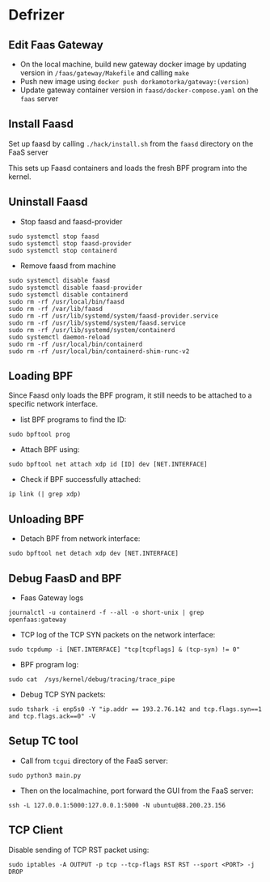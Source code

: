 # Defrizer

## Edit Faas Gateway

* On the local machine, build new gateway docker image by updating version in `/faas/gateway/Makefile` and calling `make`
* Push new image using `docker push dorkamotorka/gateway:(version)`
* Update gateway container version in `faasd/docker-compose.yaml` on the `faas` server

## Install Faasd

Set up faasd by calling `./hack/install.sh` from the `faasd` directory on the FaaS server

This sets up Faasd containers and loads the fresh BPF program into the kernel.

## Uninstall Faasd

* Stop faasd and faasd-provider
```
sudo systemctl stop faasd
sudo systemctl stop faasd-provider
sudo systemctl stop containerd
```

* Remove faasd from machine
```
sudo systemctl disable faasd
sudo systemctl disable faasd-provider
sudo systemctl disable containerd
sudo rm -rf /usr/local/bin/faasd
sudo rm -rf /var/lib/faasd
sudo rm -rf /usr/lib/systemd/system/faasd-provider.service
sudo rm -rf /usr/lib/systemd/system/faasd.service
sudo rm -rf /usr/lib/systemd/system/containerd
sudo systemctl daemon-reload
sudo rm -rf /usr/local/bin/containerd
sudo rm -rf /usr/local/bin/containerd-shim-runc-v2
```

## Loading BPF

Since Faasd only loads the BPF program, it still needs to be attached to a specific network interface.

* list BPF programs to find the ID:
```
sudo bpftool prog
```

* Attach BPF using:
```
sudo bpftool net attach xdp id [ID] dev [NET.INTERFACE]
```

* Check if BPF successfully attached:
```
ip link (| grep xdp)
```

## Unloading BPF

* Detach BPF from network interface:
```
sudo bpftool net detach xdp dev [NET.INTERFACE]
```

## Debug FaasD and BPF
* Faas Gateway logs
```
journalctl -u containerd -f --all -o short-unix | grep openfaas:gateway
```

* TCP log of the TCP SYN packets on the network interface:
```
sudo tcpdump -i [NET.INTERFACE] "tcp[tcpflags] & (tcp-syn) != 0"
```

* BPF program log:
```
sudo cat  /sys/kernel/debug/tracing/trace_pipe
```

* Debug TCP SYN packets:
```
sudo tshark -i enp5s0 -Y "ip.addr == 193.2.76.142 and tcp.flags.syn==1 and tcp.flags.ack==0" -V
```

## Setup TC tool

* Call from `tcgui` directory of the FaaS server:
```
sudo python3 main.py
```

* Then on the localmachine, port forward the GUI from the FaaS server:
```
ssh -L 127.0.0.1:5000:127.0.0.1:5000 -N ubuntu@88.200.23.156
```

## TCP Client

Disable sending of TCP RST packet using:
```
sudo iptables -A OUTPUT -p tcp --tcp-flags RST RST --sport <PORT> -j DROP
```

